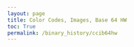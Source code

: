 ```yaml
---
layout: page
title: Color Codes, Images, Base 64 HW
toc: True
permalink: /binary_history/ccib64hw
---
```


